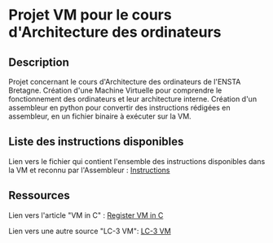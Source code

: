 # Projet VM pour le cours d'Architecture des ordinateurs

## Description

Projet concernant le cours d'Architecture des ordinateurs de l'ENSTA Bretagne.
Création d'une Machine Virtuelle pour comprendre le fonctionnement des ordinateurs et leur architecture interne.
Création d'un assembleur en python pour convertir des instructions rédigées en assembleur, en un fichier binaire à exécuter sur la VM.

## Liste des instructions disponibles

Lien vers le fichier qui contient l'ensemble des instructions disponibles dans la VM et reconnu par l'Assembleur : 
[Instructions](instructions.md)

## Ressources

Lien vers l'article "VM in C" : [Register VM in C](https://en.wikibooks.org/wiki/Creating_a_Virtual_Machine/Register_VM_in_C)

Lien vers une autre source "LC-3 VM": [LC-3 VM](https://www.jmeiners.com/lc3-vm/index.html)

